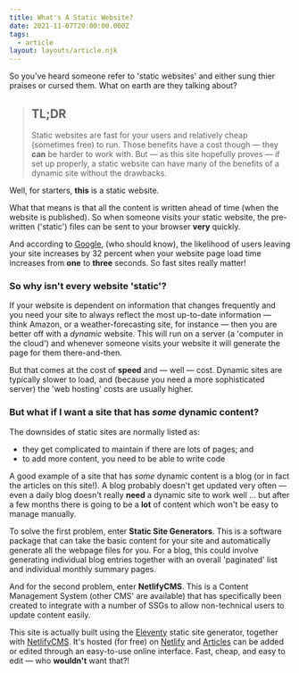 ```yaml
---
title: What's A Static Website?
date: 2021-11-07T20:00:00.000Z
tags:
  - article
layout: layouts/article.njk
---
```


So you've heard someone refer to 'static websites' and either sung thier praises or cursed them.
What on earth are they talking about?

> ## TL;DR
>
> Static websites are fast for your users and relatively cheap (sometimes free) to run. Those
> benefits have a cost though &mdash; they **can** be harder to work with. But &mdash; as this
> site hopefully proves &mdash; if set up properly, a static website can have many of the benefits
> of a dynamic site without the drawbacks.

Well, for starters, **this** is a static website.

What that means is that all the content is written ahead of time (when the website is published).
So when someone visits your static website, the pre-written ('static') files can be sent to your
browser **very** quickly.

And according to [Google](https://www.thinkwithgoogle.com/marketing-resources/data-measurement/mobile-page-speed-new-industry-benchmarks/),
(who should know), the likelihood of users leaving your site increases by 32 percent when your
website page load time increases from **one** to **three** seconds. So fast sites really matter!

### So why isn't every website 'static'?

If your website is dependent on information that changes frequently and you need your site to always
reflect the most up-to-date information &mdash; think Amazon, or a weather-forecasting site, for
instance &mdash; then you are better off with a *dynamic* website. This will run on a server (a
'computer in the cloud') and whenever someone visits your website it will generate the page for
them there-and-then.

But that comes at the cost of **speed** and &mdash; well &mdash; cost. Dynamic sites are typically
slower to load, and (because you need a more sophisticated server) the 'web hosting' costs are
usually higher.

### But what if I want a site that has *some* dynamic content?

The downsides of static sites are normally listed as:
* they get complicated to maintain if there are lots of pages; and
* to add more content, you need to be able to write code

A good example of a site that has *some* dynamic content is a blog (or in fact the articles on this
site!). A blog probably doesn't get updated very often &mdash; even a daily blog doesn't really
**need** a dynamic site to work well ... but after a few months there is going to be a **lot** of
content which won't be easy to manage manually.

To solve the first problem, enter **Static Site Generators**. This is a software package that can
take the basic content for your site and automatically generate all the webpage files for you. For
a blog, this could involve generating individual blog entries together with an overall 'paginated'
list and individual monthly summary pages.

And for the second problem, enter **NetlifyCMS**. This is a Content Management System (other CMS'
are available) that has specifically been created to integrate with a number of SSGs to allow
non-technical users to update content easily.

This site is actually built using the [Eleventy](https://www.11ty.dev/) static site generator, together
with [NetlifyCMS](https://www.netlifycms.org/). It's hosted (for free) on [Netlify](https://www.netlify.com/)
and [Articles](/articles/page-1/) can be added or edited through an easy-to-use online interface.
Fast, cheap, and easy to edit &mdash; who **wouldn't** want that?!